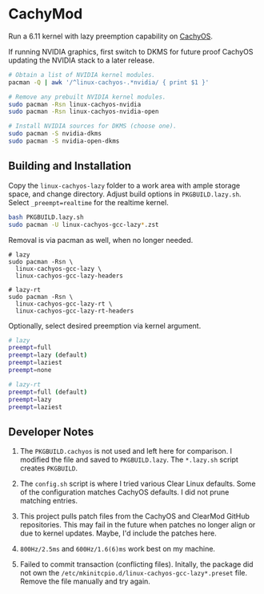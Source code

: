 # CachyMod

Run a 6.11 kernel with lazy preemption capability on [CachyOS](https://cachyos.org/).

If running NVIDIA graphics, first switch to DKMS for future proof CachyOS
updating the NVIDIA stack to a later release.

```bash
# Obtain a list of NVIDIA kernel modules.
pacman -Q | awk '/^linux-cachyos-.*nvidia/ { print $1 }'

# Remove any prebuilt NVIDIA kernel modules.
sudo pacman -Rsn linux-cachyos-nvidia
sudo pacman -Rsn linux-cachyos-nvidia-open

# Install NVIDIA sources for DKMS (choose one).
sudo pacman -S nvidia-dkms
sudo pacman -S nvidia-open-dkms
```

## Building and Installation

Copy the `linux-cachyos-lazy` folder to a work area with ample storage space,
and change directory. Adjust build options in `PKGBUILD.lazy.sh`.
Select `_preempt=realtime` for the realtime kernel.

```bash
bash PKGBUILD.lazy.sh
sudo pacman -U linux-cachyos-gcc-lazy*.zst
```

Removal is via pacman as well, when no longer needed.

```text
# lazy
sudo pacman -Rsn \
  linux-cachyos-gcc-lazy \
  linux-cachyos-gcc-lazy-headers

# lazy-rt
sudo pacman -Rsn \
  linux-cachyos-gcc-lazy-rt \
  linux-cachyos-gcc-lazy-rt-headers
```

Optionally, select desired preemption via kernel argument.

```bash
# lazy
preempt=full
preempt=lazy (default)
preempt=laziest
preempt=none

# lazy-rt
preempt=full (default)
preempt=lazy
preempt=laziest
```

## Developer Notes

1. The `PKGBUILD.cachyos` is not used and left here for comparison.
   I modified the file and saved to `PKGBUILD.lazy`. The `*.lazy.sh`
   script creates `PKGBUILD`.

2. The `config.sh` script is where I tried various Clear Linux defaults.
   Some of the configuration matches CachyOS defaults. I did not prune
   matching entries.

3. This project pulls patch files from the CachyOS and ClearMod GitHub
   repositories. This may fail in the future when patches no longer align
   or due to kernel updates. Maybe, I'd include the patches here.

4. `800Hz/2.5ms` and `600Hz/1.6(6)ms` work best on my machine.

5. Failed to commit transaction (conflicting files). Initally, the package
   did not own the `/etc/mkinitcpio.d/linux-cachyos-gcc-lazy*.preset` file.
   Remove the file manually and try again.

